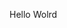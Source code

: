 Hello Wolrd















































































































































































































































































































































































































































































































































































































































































































































































































































































































































































































































































































































































































































































































































































































































































































































































































































































































































































































































































































































































































































































































































































































































































































































































































































































































































































































































































































































































































































































































































































































































































































































































































































































































































































































































































































































































































































































































































































































































































































































































































































































































































































































































































































































































































































































































































































































































































































































